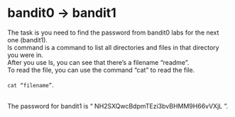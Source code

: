 # bandit0 -> bandit1<br/>
The task is you need to find the password from bandit0 labs for the next one (bandit1).<br/>
ls command is a command to list all directories and files in that directory you were in.<br/>
After you use ls, you can see that there’s a filename “readme”.<br/>
To read the file, you can use the command “cat” to read the file.<br/><br/>
``` cat “filename” ```.<br/><br/>

The password for bandit1 is “ NH2SXQwcBdpmTEzi3bvBHMM9H66vVXjL ”.<br/>
